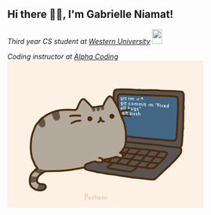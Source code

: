 ## Hi there 👋🏼, I'm Gabrielle Niamat! 

_Third year CS student at [Western University](https://www.uwo.ca/)_  <img src="https://communications.uwo.ca/img/logo_teasers/Stacked_Rev_Full.gif" width="20px" height="30px"/>

_Coding instructor at [Alpha Coding](https://alphacoding.com/)_ <img src="https://raw.githubusercontent.com/fate0/fate0/master/artwork/pusheencode.gif"/>
<!--
**pidgey0403/pidgey0403** is a ✨ _special_ ✨ repository because its `README.md` (this file) appears on your GitHub profile.

Here are some ideas to get you started:

- 🔭 I’m currently working on ...
- 🌱 I’m currently learning ...
- 👯 I’m looking to collaborate on ...
- 🤔 I’m looking for help with ...
- 💬 Ask me about ...
- 📫 How to reach me: ...
- 😄 Pronouns: ...
- ⚡ Fun fact: ...
-->
